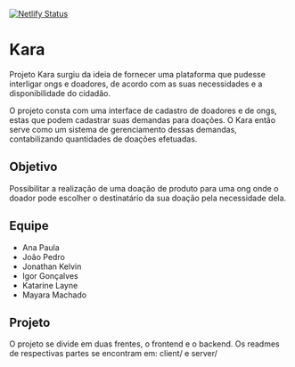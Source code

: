 [![Netlify Status](https://api.netlify.com/api/v1/badges/24378b23-954c-4e3d-a1ad-fe4c63d35f2e/deploy-status)](https://app.netlify.com/sites/karadocoes/deploys)


# Kara

Projeto Kara surgiu da ideia de fornecer uma plataforma que pudesse interligar ongs e doadores, de acordo com as suas necessidades e a disponibilidade do cidadão.

O projeto consta com uma interface de cadastro de doadores e de ongs, estas que podem cadastrar suas demandas para doações. O Kara então serve como um sistema de gerenciamento dessas demandas, contabilizando quantidades de doações efetuadas.

## Objetivo

Possibilitar a realização de uma doação de produto para uma ong onde o doador pode escolher o destinatário da sua doação pela necessidade dela.

## Equipe

- Ana Paula
- João Pedro
- Jonathan Kelvin
- Igor Gonçalves
- Katarine Layne
- Mayara Machado

## Projeto

O projeto se divide em duas frentes, o frontend e o backend. Os readmes de respectivas partes se encontram em: client/ e server/

